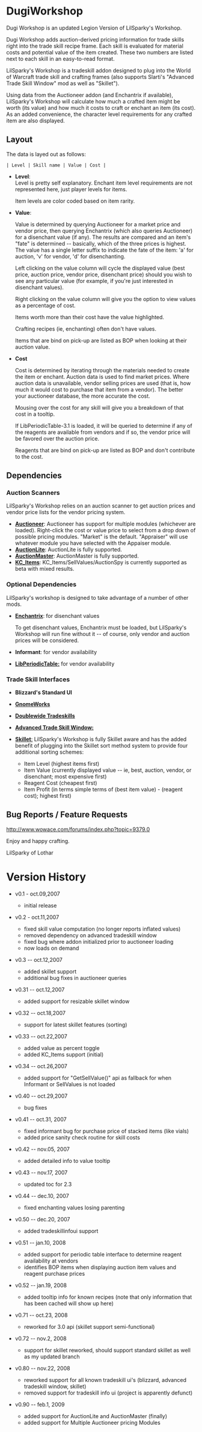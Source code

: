 DugiWorkshop
============

Dugi Workshop is an updated Legion Version of LilSparky's Workshop.

Dugi Workshop adds auction-derived pricing information for trade skills right into the trade skill recipe frame. Each skill is evaluated for material costs and potential value of the item created. These two numbers are listed next to each skill in an easy-to-read format.

LilSparky's Workshop is a tradeskill addon designed to plug into the World of Warcraft trade skill and crafting frames (also supports Slarti's "Advanced Trade Skill Window" mod as well as "Skillet").

Using data from the Auctioneer addon (and Enchantrix if available), LilSparky's Workshop will calculate how much a crafted item might be worth (its value) and how much it costs to craft or enchant an item (its cost). As an added convenience, the character level requirements for any crafted item are also displayed.

Layout
------

The data is layed out as follows:

    | Level | Skill name | Value | Cost |

- **Level**:   
  Level is pretty self explanatory. Enchant item level requirements are not represented here, just player levels for items. 
  
  Item levels are color coded based on item rarity.
- **Value**: 

  Value is determined by querying Auctioneer for a market price and vendor price, then querying Enchantrix (which also queries Auctioneer) for a disenchant value (if any). The results are compared and an item's "fate" is determined -- basically, which of the three prices is highest. The value has a single letter suffix to indicate the fate of the item: 'a' for auction, 'v' for vendor, 'd' for disenchanting.

  Left clicking on the value column will cycle the displayed value (best price, auction price, vendor price, disenchant price) should you wish to see any particular value (for example, if you're just interested in disenchant values).

  Right clicking on the value column will give you the option to view values as a percentage of cost.

  Items worth more than their cost have the value highlighted.

  Crafting recipes (ie, enchanting) often don't have values.

  Items that are bind on pick-up are listed as BOP when looking at their auction value.

- **Cost**

  Cost is determined by iterating through the materials needed to create the item or enchant. Auction data is used to find market prices. Where auction data is unavailable, vendor selling prices are used (that is, how much it would cost to purchase that item from a vendor). The better your auctioneer database, the more accurate the cost.

  Mousing over the cost for any skill will give you a breakdown of that cost in a tooltip.

  If LibPeriodicTable-3.1 is loaded, it will be queried to determine if any of the reagents are available from vendors and if so, the vendor price will be favored over the auction price.

  Reagents that are bind on pick-up are listed as BOP and don't contribute to the cost.

Dependencies
------------

### Auction Scanners

LilSparky's Workshop relies on an auction scanner to get auction prices and vendor price lists for the vendor pricing system.

- [**Auctioneer**][7]: Auctioneer has support for multiple modules (whichever are loaded).  Right-click the cost or value price to select from a drop down of possible pricing modules.  "Market" is the default.  "Appraiser" will use whatever module you have selected with the Appaiser module.
- [**AuctionLite**][8]: AuctionLite is fully supported.
- [**AuctionMaster**][9]: AuctionMaster is fully supported.
- [**KC_Items**][10]: KC_Items/SellValues/AuctionSpy is currently supported as beta with mixed results.

### Optional Dependencies

LilSparky's workshop is designed to take advantage of a number of other mods.

- [**Enchantrix**][5]: for disenchant values

   To get disenchant values, Enchantrix must be loaded, but LilSparky's Workshop will run fine without it -- of course, only vendor and auction prices will be considered.
- **Informant**: for vendor availability
- [**LibPeriodicTable:**][6] for vendor availability

### Trade Skill Interfaces

- **Blizzard's Standard UI**
- [**GnomeWorks**][3]
- [**Doublewide Tradeskills**][2]
- [**Advanced Trade Skill Window:**][4]
- [**Skillet**:][1] LilSparky's Workshop is fully Skillet aware and has the added benefit of plugging into the Skillet sort method system to provide four additional sorting schemes:

  - Item Level (highest items first)
  - Item Value (currently displayed value -- ie, best, auction, vendor, or disenchant; most expensive first)
  - Reagent Cost (cheapest first)
  - Item Profit (in terms simple terms of (best item value) - (reagent cost); highest first)

Bug Reports / Feature Requests
------------------------------

http://www.wowace.com/forums/index.php?topic=9379.0


Enjoy and happy crafting.

LilSparky of Lothar


Version History
=================

- v0.1 - oct.09,2007
  - initial release

- v0.2 - oct.11,2007
  - fixed skill value computation (no longer reports inflated values)
  - removed dependency on advanced tradeskill window
  - fixed bug where addon initialized prior to auctioneer loading
  - now loads on demand

- v0.3 -- oct.12,2007
  - added skillet support
  - additional bug fixes in auctioneer queries

- v0.31 -- oct.12,2007
  - added support for resizable skillet window

- v0.32 -- oct.18,2007
  - support for latest skillet features (sorting)

- v0.33 -- oct.22,2007
  - added value as percent toggle
  - added KC_Items support (initial)

- v0.34 -- oct.26,2007
  - added support for "GetSellValue()" api as fallback for when Informant or SellValues is not loaded

- v0.40 -- oct.29,2007
  - bug fixes

- v0.41 -- oct.31, 2007
  - fixed informant bug for purchase price of stacked items (like vials)
  - added price sanity check routine for skill costs

- v0.42 -- nov.05, 2007
  - added detailed info to value tooltip

- v0.43 -- nov.17, 2007
  - updated toc for 2.3

- v0.44 -- dec.10, 2007
  - fixed enchanting values losing parenting

- v0.50 -- dec.20, 2007
  - added tradeskillinfoui support

- v0.51 -- jan.10, 2008
  - added support for periodic table interface to determine reagent availability at vendors
  - identifies BOP items when displaying auction item values and reagent purchase prices

- v0.52 -- jan.19, 2008
  - added tooltip info for known recipes (note that only information that has been cached will show up here)

- v0.71 -- oct.23, 2008
  - reworked for 3.0 api (skillet support semi-functional)

- v0.72 -- nov.2, 2008
  - support for skillet reworked, should support standard skillet as well as my updated branch

- v0.80 -- nov.22, 2008
  - reworked support for all known tradeskill ui's (blizzard, advanced tradeskill window, skillet)
  - removed support for tradeskill info ui (project is apparently defunct)

- v0.90 -- feb.1, 2009
  - added support for AuctionLite and AuctionMaster (finally)
  - added support for Multiple Auctioneer pricing Modules

[1]: https://www.curseforge.com/wow/addons/skillet
[2]: https://wow.curseforge.com/projects/double-wide-trade-skills
[3]: https://www.wowace.com/projects/gnomeworks
[4]: https://wow.curseforge.com/projects/advanced-trade-skill-window
[5]: https://wow.curseforge.com/projects/project-90
[6]: https://www.curseforge.com/wow/addons/libperiodictable-3-1
[7]: https://wow.curseforge.com/projects/auctioneer
[8]: https://www.wowace.com/projects/auctionlite
[9]: https://wow.curseforge.com/projects/auctionmaster
[10]: https://wow.curseforge.com/projects/project-1043